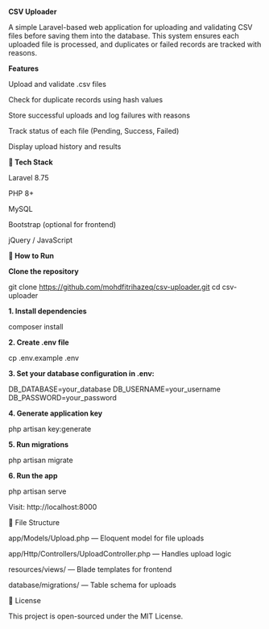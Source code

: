 **CSV Uploader**

A simple Laravel-based web application for uploading and validating CSV files before saving them into the database. This system ensures each uploaded file is processed, and duplicates or failed records are tracked with reasons.

**Features**

Upload and validate .csv files

Check for duplicate records using hash values

Store successful uploads and log failures with reasons

Track status of each file (Pending, Success, Failed)

Display upload history and results


**💪 Tech Stack**

Laravel 8.75

PHP 8+

MySQL

Bootstrap (optional for frontend)

jQuery / JavaScript


**🚀 How to Run**

**Clone the repository**

git clone https://github.com/mohdfitrihazeq/csv-uploader.git
cd csv-uploader


**1. Install dependencies**

composer install


**2. Create .env file**

cp .env.example .env


**3. Set your database configuration in .env:**

DB_DATABASE=your_database
DB_USERNAME=your_username
DB_PASSWORD=your_password


**4. Generate application key**

php artisan key:generate


**5. Run migrations**

php artisan migrate


**6. Run the app**

php artisan serve

Visit: http://localhost:8000


📁 File Structure

app/Models/Upload.php — Eloquent model for file uploads

app/Http/Controllers/UploadController.php — Handles upload logic

resources/views/ — Blade templates for frontend

database/migrations/ — Table schema for uploads


📝 License

This project is open-sourced under the MIT License.
